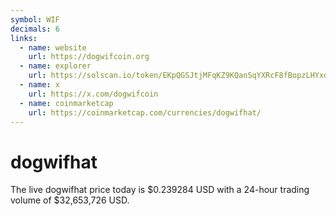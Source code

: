 ```yaml
---
symbol: WIF
decimals: 6
links:
  - name: website
    url: https://dogwifcoin.org
  - name: explorer
    url: https://solscan.io/token/EKpQGSJtjMFqKZ9KQanSqYXRcF8fBopzLHYxdM65zcjm
  - name: x
    url: https://x.com/dogwifcoin
  - name: coinmarketcap
    url: https://coinmarketcap.com/currencies/dogwifhat/
---
```


# dogwifhat

The live dogwifhat price today is $0.239284 USD with a 24-hour trading volume of $32,653,726 USD.
